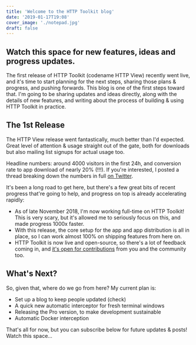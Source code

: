 ```yaml
---
title: 'Welcome to the HTTP Toolkit blog'
date: '2019-01-17T19:08'
cover_image: './notepad.jpg'
draft: false
---
```


## Watch this space for new features, ideas and progress updates.

The first release of HTTP Toolkit (codename HTTP View) recently went live, and it's time to start planning for the next steps, sharing those plans & progress, and pushing forwards. This blog is one of the first steps toward that. I'm going to be sharing updates and ideas directly, along with the details of new features, and writing about the process of building & using HTTP Toolkit in practice.

## The 1st Release

The HTTP View release went fantastically, much better than I'd expected. Great level of attention & usage straight out of the gate, both for downloads but also mailing list signups for actual usage too.

Headline numbers: around 4000 visitors in the first 24h, and conversion rate to app download of nearly 20% (!!!). If you're interested, I posted a thread breaking down the numbers in full [on Twitter](https://twitter.com/pimterry/status/1083352529138790400).

It's been a long road to get here, but there's a few great bits of recent progress that're going to help, and progress on top is already accelerating rapidly:

* As of late November 2018, I'm now working full-time on HTTP Toolkit! This is very scary, but it's allowed me to seriously focus on this, and made progress 1000x faster.
* With this release, the core setup for the app and app distribution is all in place, so I can work almost 100% on shipping features from here on.
* HTTP Toolkit is now live and open-source, so there's a lot of feedback coming in, and [it's open for contributions](https://github.com/httptoolkit) from you and the community too.

## What's Next?

So, given that, where do we go from here? My current plan is:

* Set up a blog to keep people updated (check)
* A quick new automatic interceptor for fresh terminal windows
* Releasing the Pro version, to make development sustainable
* Automatic Docker interception

That's all for now, but you can subscribe below for future updates & posts! Watch this space...